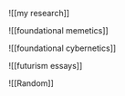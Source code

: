 ![[my research]]

![[foundational memetics]]

![[foundational cybernetics]]

![[futurism essays]]

![[Random]]
